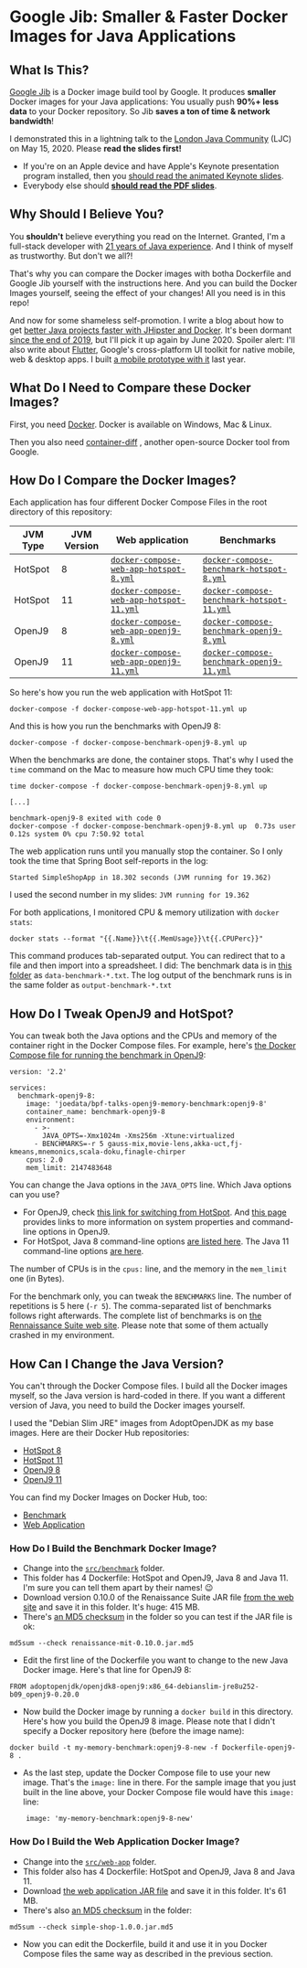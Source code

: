# Google Jib: Smaller & Faster Docker Images for Java Applications

## What Is This?

[Google Jib](https://github.com/GoogleContainerTools/jib) is a Docker image build tool by Google. It produces **smaller** Docker images for your Java applications: You usually push **90%+ less data** to your Docker repository. So Jib **saves a ton of time & network bandwidth**!

I demonstrated this in a lightning talk to the [London Java Community](https://www.meetup.com/Londonjavacommunity/) (LJC) on May 15, 2020. Please **read the slides first!**

- If you're on an Apple device and have Apple's Keynote presentation program installed, then you [should read the animated Keynote slides](https://github.com/ksilz/bpf-talks-jib-docker/blob/master/Google%20JIB%20for%20Java%20Docker%20Images%20-%20LJC%20Lightning%20Talk%202020.key).
- Everybody else should **[should read the PDF slides](https://github.com/ksilz/bpf-talks-jib-docker/blob/master/Google%20JIB%20for%20Java%20Docker%20Images%20-%20LJC%20Lightning%20Talk%202020.pdf)**.

## Why Should I Believe You?

You **shouldn't** believe everything you read on the Internet. Granted, I'm a full-stack developer with [21 years of Java experience](https://ksilz.com). And I think of myself as trustworthy. But don't we all?!

That's why you can compare the Docker images with botha Dockerfile and Google Jib yourself with the instructions here. And you can build the Docker Images yourself, seeing the effect of your changes! All you need is in this repo!

And now for some shameless self-promotion. I write a blog about how to get [better Java projects faster with JHipster and Docker](https://betterprojectsfaster.com). It's been dormant [since the end of 2019](https://betterprojectsfaster.com/blog/), but I'll pick it up again by June 2020. Spoiler alert: I'll also write about [Flutter](https://flutter.dev), Google's cross-platform UI toolkit for native mobile, web & desktop apps. I built [a mobile prototype with it](https://www.youtube.com/watch?v=dxqA6RhEwdQ&t=1s) last year.

## What Do I Need to Compare these Docker Images?

First, you need [Docker](https://www.docker.com/get-started). Docker is available on Windows, Mac & Linux.

Then you also need [container-diff](https://github.com/GoogleContainerTools/container-diff) , another open-source Docker tool from Google.

## How Do I Compare the Docker Images?

Each application has four different Docker Compose Files in the root directory of this repository:

| JVM Type | JVM Version | Web application                                                                                                                               | Benchmarks                                                                                                                                        |
| -------- | ----------- | --------------------------------------------------------------------------------------------------------------------------------------------- | ------------------------------------------------------------------------------------------------------------------------------------------------- |
| HotSpot  | 8           | [`docker-compose-web-app-hotspot-8.yml`](https://github.com/ksilz/bpf-talks-openj9-memory/blob/master/docker-compose-web-app-hotspot-8.yml)   | [`docker-compose-benchmark-hotspot-8.yml`](https://github.com/ksilz/bpf-talks-openj9-memory/blob/master/docker-compose-benchmark-hotspot-8.yml)   |
| HotSpot  | 11          | [`docker-compose-web-app-hotspot-11.yml`](https://github.com/ksilz/bpf-talks-openj9-memory/blob/master/docker-compose-web-app-hotspot-11.yml) | [`docker-compose-benchmark-hotspot-11.yml`](https://github.com/ksilz/bpf-talks-openj9-memory/blob/master/docker-compose-benchmark-hotspot-11.yml) |
| OpenJ9   | 8           | [`docker-compose-web-app-openj9-8.yml`](https://github.com/ksilz/bpf-talks-openj9-memory/blob/master/docker-compose-web-app-openj9-8.yml)     | [`docker-compose-benchmark-openj9-8.yml`](https://github.com/ksilz/bpf-talks-openj9-memory/blob/master/docker-compose-benchmark-openj9-8.yml)     |
| OpenJ9   | 11          | [`docker-compose-web-app-openj9-11.yml`](https://github.com/ksilz/bpf-talks-openj9-memory/blob/master/docker-compose-web-app-openj9-11.yml)   | [`docker-compose-benchmark-openj9-11.yml`](https://github.com/ksilz/bpf-talks-openj9-memory/blob/master/docker-compose-benchmark-openj9-11.yml)   |

So here's how you run the web application with HotSpot 11:

```
docker-compose -f docker-compose-web-app-hotspot-11.yml up
```

And this is how you run the benchmarks with OpenJ9 8:

```
docker-compose -f docker-compose-benchmark-openj9-8.yml up
```

When the benchmarks are done, the container stops. That's why I used the `time` command on the Mac to measure how much CPU time they took:

```
time docker-compose -f docker-compose-benchmark-openj9-8.yml up

[...]

benchmark-openj9-8 exited with code 0
docker-compose -f docker-compose-benchmark-openj9-8.yml up  0.73s user 0.12s system 0% cpu 7:50.92 total
```

The web application runs until you manually stop the container. So I only took the time that Spring Boot self-reports in the log:

```
Started SimpleShopApp in 18.302 seconds (JVM running for 19.362)
```

I used the second number in my slides: `JVM running for 19.362`

For both applications, I monitored CPU & memory utilization with `docker stats`:

```
docker stats --format "{{.Name}}\t{{.MemUsage}}\t{{.CPUPerc}}"
```

This command produces tab-separated output. You can redirect that to a file and then import into a spreadsheet. I did: The benchmark data is in [this folder](https://github.com/ksilz/bpf-talks-openj9-memory/tree/master/results/benchmark) as `data-benchmark-*.txt`. The log output of the benchmark runs is in the same folder as `output-benchmark-*.txt`

## How Do I Tweak OpenJ9 and HotSpot?

You can tweak both the Java options and the CPUs and memory of the container right in the Docker Compose files. For example, here's [the Docker Compose file for running the benchmark in OpenJ9](https://github.com/ksilz/bpf-talks-openj9-memory/blob/master/docker-compose-benchmark-openj9-8.yml):

```
version: '2.2'

services:
  benchmark-openj9-8:
    image: 'joedata/bpf-talks-openj9-memory-benchmark:openj9-8'
    container_name: benchmark-openj9-8
    environment:
      - >-
        JAVA_OPTS=-Xmx1024m -Xms256m -Xtune:virtualized
      - BENCHMARKS=-r 5 gauss-mix,movie-lens,akka-uct,fj-kmeans,mnemonics,scala-doku,finagle-chirper
    cpus: 2.0
    mem_limit: 2147483648
```

You can change the Java options in the `JAVA_OPTS` line. Which Java options can you use?

- For OpenJ9, check [this link for switching from HotSpot](https://www.eclipse.org/openj9/docs/cmdline_migration/). And [this page](https://www.eclipse.org/openj9/docs/cmdline_specifying/) provides links to more information on system properties and command-line options in OpenJ9.
- For HotSpot, Java 8 command-line options [are listed here](https://docs.oracle.com/javase/8/docs/technotes/tools/unix/java.html). The Java 11 command-line options [are here](https://docs.oracle.com/en/java/javase/11/tools/java.html).

The number of CPUs is in the `cpus:` line, and the memory in the `mem_limit` one (in Bytes).

For the benchmark only, you can tweak the `BENCHMARKS` line. The number of repetitions is 5 here (`-r 5`). The comma-separated list of benchmarks follows right afterwards. The complete list of benchmarks is on [the Rennaissance Suite web site](https://renaissance.dev/docs). Please note that some of them actually crashed in my environment.

## How Can I Change the Java Version?

You can't through the Docker Compose files. I build all the Docker images myself, so the Java version is hard-coded in there. If you want a different version of Java, you need to build the Docker images yourself.

I used the "Debian Slim JRE" images from AdoptOpenJDK as my base images. Here are their Docker Hub repositories:

- [HotSpot 8](https://hub.docker.com/r/adoptopenjdk/openjdk8)
- [HotSpot 11](https://hub.docker.com/r/adoptopenjdk/openjdk11)
- [OpenJ9 8](https://hub.docker.com/r/adoptopenjdk/openjdk8-openj9)
- [OpenJ9 11](https://hub.docker.com/r/adoptopenjdk/openjdk11-openj9)

You can find my Docker Images on Docker Hub, too:

- [Benchmark](https://hub.docker.com/repository/docker/joedata/bpf-talks-openj9-memory-benchmark)
- [Web Application](https://hub.docker.com/repository/docker/joedata/bpf-talks-openj9-memory-web-app)

### How Do I Build the Benchmark Docker Image?

- Change into the [`src/benchmark`](https://github.com/ksilz/bpf-talks-openj9-memory/tree/master/src/benchmark) folder.
- This folder has 4 Dockerfile: HotSpot and OpenJ9, Java 8 and Java 11. I'm sure you can tell them apart by their names! 😉
- Download version 0.10.0 of the Renaissance Suite JAR file [from the web site](v0.10.0) and save it in this folder. It's huge: 415 MB.
- There's [an MD5 checksum](https://github.com/ksilz/bpf-talks-openj9-memory/blob/master/src/benchmark/renaissance-mit-0.10.0.jar.md5) in the folder so you can test if the JAR file is ok:

```
md5sum --check renaissance-mit-0.10.0.jar.md5
```

- Edit the first line of the Dockerfile you want to change to the new Java Docker image. Here's that line for OpenJ9 8:

```
FROM adoptopenjdk/openjdk8-openj9:x86_64-debianslim-jre8u252-b09_openj9-0.20.0
```

- Now build the Docker image by running a `docker build` in this directory. Here's how you build the OpenJ9 8 image. Please note that I didn't specify a Docker repository here (before the image name):

```
docker build -t my-memory-benchmark:openj9-8-new -f Dockerfile-openj9-8 .
```

- As the last step, update the Docker Compose file to use your new image. That's the `image:` line in there. For the sample image that you just built in the line above, your Docker Compose file would have this `image:` line:

```
    image: 'my-memory-benchmark:openj9-8-new'
```

### How Do I Build the Web Application Docker Image?

- Change into the [`src/web-app`](https://github.com/ksilz/bpf-talks-openj9-memory/tree/master/src/web-app) folder.
- This folder also has 4 Dockerfile: HotSpot and OpenJ9, Java 8 and Java 11.
- Download [the web application JAR file](https://bpfr.blob.core.windows.net/talks/openj9-memory-ljc-2020/simple-shop-1.0.0.jar) and save it in this folder. It's 61 MB.
- There's also [an MD5 checksum](https://github.com/ksilz/bpf-talks-openj9-memory/blob/master/src/web-app/simple-shop-1.0.0.jar.md5) in the folder:

```
md5sum --check simple-shop-1.0.0.jar.md5
```

- Now you can edit the Dockerfile, build it and use it in you Docker Compose files the same way as described in the previous section.
